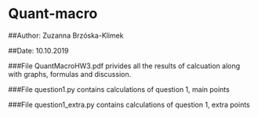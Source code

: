 # Quant-macro
##Author: Zuzanna Brzóska-Klimek

##Date: 10.10.2019

###File QuantMacroHW3.pdf privides all the results of calcuation along with graphs, formulas and discussion.

###File question1.py contains calculations of question 1, main points

###File question1_extra.py contains calculations of question 1, extra points
